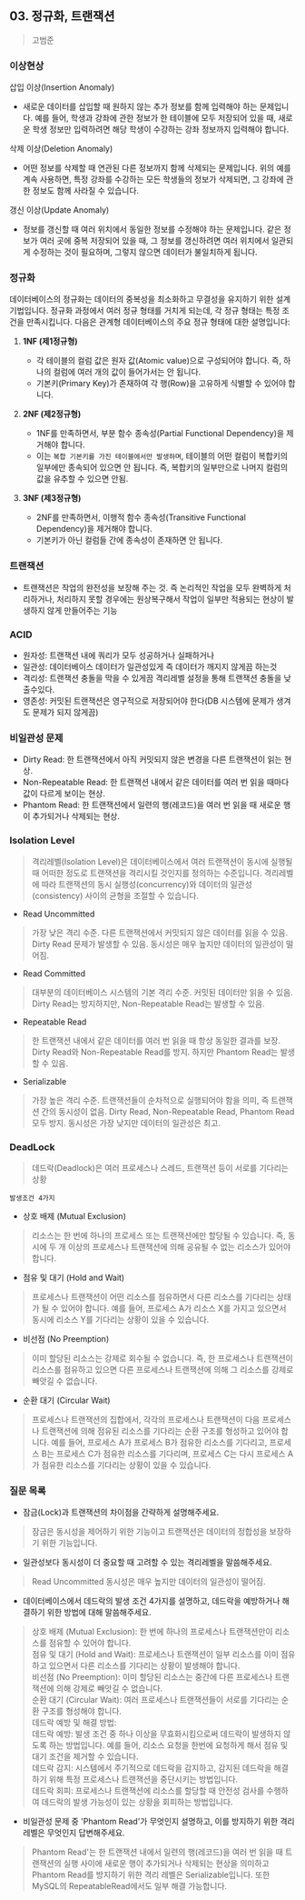 ## 03. 정규화, 트랜잭션
> 고범준

### 이상현상
삽입 이상(Insertion Anomaly)
- 새로운 데이터를 삽입할 때 원하지 않는 추가 정보를 함께 입력해야 하는 문제입니다.
예를 들어, 학생과 강좌에 관한 정보가 한 테이블에 모두 저장되어 있을 때, 새로운 학생 정보만 입력하려면 해당 학생이 수강하는 강좌 정보까지 입력해야 합니다.


삭제 이상(Deletion Anomaly)
- 어떤 정보를 삭제할 때 연관된 다른 정보까지 함께 삭제되는 문제입니다. 위의 예를 계속 사용하면,
특정 강좌를 수강하는 모든 학생들의 정보가 삭제되면, 그 강좌에 관한 정보도 함께 사라질 수 있습니다.


갱신 이상(Update Anomaly)
- 정보를 갱신할 때 여러 위치에서 동일한 정보를 수정해야 하는 문제입니다. 같은 정보가 여러 곳에 중복 저장되어 있을 때,
그 정보를 갱신하려면 여러 위치에서 일관되게 수정하는 것이 필요하며, 그렇지 않으면 데이터가 불일치하게 됩니다.

### 정규화
데이터베이스의 정규화는 데이터의 중복성을 최소화하고 무결성을 유지하기 위한 설계 기법입니다. 정규화 과정에서 여러 정규 형태를 거치게 되는데, 각 정규 형태는 특정 조건을 만족시킵니다. 다음은 관계형 데이터베이스의 주요 정규 형태에 대한 설명입니다:

1. **1NF (제1정규형)**
    - 각 테이블의 컬럼 값은 원자 값(Atomic value)으로 구성되어야 합니다. 즉, 하나의 컬럼에 여러 개의 값이 들어가서는 안 됩니다.
    - 기본키(Primary Key)가 존재하여 각 행(Row)을 고유하게 식별할 수 있어야 합니다.

2. **2NF (제2정규형)**
    - 1NF를 만족하면서, 부분 함수 종속성(Partial Functional Dependency)을 제거해야 합니다.
    - 이는 `복합 기본키를 가진 테이블에서만 발생하며`, 테이블의 어떤 컬럼이 복합키의 일부에만 종속되어 있으면 안 됩니다.
    즉, 복합키의 일부만으로 나머지 컬럼의 값을 유추할 수 있으면 안됨.

3. **3NF (제3정규형)**
    - 2NF를 만족하면서, 이행적 함수 종속성(Transitive Functional Dependency)을 제거해야 합니다.
    - 기본키가 아닌 컬럼들 간에 종속성이 존재하면 안 됩니다.

### 트랜잭션
- 트랜잭션은 작업의 완전성을 보장해 주는 것. 즉 논리적인 작업을 모두 완벽하게 처리하거나, 
  처리하지 못할 경우에는 원상복구해서 작업이 일부만 적용되는 현상이 발생하지 않게 만들어주는 기능

### ACID
- 원자성: 트랜잭션 내에 쿼리가 모두 성공하거나 실패하거나
- 일관성: 데이터베이스 데이터가 일관성있게 즉 데이터가 깨지지 않게끔 하는것
- 격리성: 트랜잭션 충돌을 막을 수 있게끔 격리레벨 설정을 통해 트랜잭션 충돌을 낮출수있다.
- 영존성: 커밋된 트랜잭션은 영구적으로 저장되어야 한다(DB 시스템에 문제가 생겨도 문제가 되지 않게끔)

### 비일관성 문제
- Dirty Read: 한 트랜잭션에서 아직 커밋되지 않은 변경을 다른 트랜잭션이 읽는 현상.
- Non-Repeatable Read: 한 트랜잭션 내에서 같은 데이터를 여러 번 읽을 때마다 값이 다르게 보이는 현상.
- Phantom Read: 한 트랜잭션에서 일련의 행(레코드)을 여러 번 읽을 때 새로운 행이 추가되거나 삭제되는 현상.

### Isolation Level
> 격리레벨(Isolation Level)은 데이터베이스에서 여러 트랜잭션이 동시에 실행될 때 어떠한 정도로 트랜잭션을 격리시킬 것인지를 정의하는 수준입니다.
  격리레벨에 따라 트랜잭션의 동시 실행성(concurrency)와 데이터의 일관성(consistency) 사이의 균형을 조절할 수 있습니다.

- Read Uncommitted
> 가장 낮은 격리 수준.
다른 트랜잭션에서 커밋되지 않은 데이터를 읽을 수 있음.
Dirty Read 문제가 발생할 수 있음.
동시성은 매우 높지만 데이터의 일관성이 떨어짐.

- Read Committed
> 대부분의 데이터베이스 시스템의 기본 격리 수준.
커밋된 데이터만 읽을 수 있음.
Dirty Read는 방지하지만, Non-Repeatable Read는 발생할 수 있음.

- Repeatable Read
> 한 트랜잭션 내에서 같은 데이터를 여러 번 읽을 때 항상 동일한 결과를 보장.
Dirty Read와 Non-Repeatable Read를 방지.
하지만 Phantom Read는 발생할 수 있음.

- Serializable
> 가장 높은 격리 수준.
트랜잭션들이 순차적으로 실행되어야 함을 의미, 즉 트랜잭션 간의 동시성이 없음.
Dirty Read, Non-Repeatable Read, Phantom Read 모두 방지.
동시성은 가장 낮지만 데이터의 일관성은 최고.

### DeadLock
> 데드락(Deadlock)은 여러 프로세스나 스레드, 트랜잭션 등이 서로를 기다리는 상황

`발생조건 4가지`
- 상호 배제 (Mutual Exclusion)
> 리소스는 한 번에 하나의 프로세스 또는 트랜잭션에만 할당될 수 있습니다. 즉, 동시에 두 개 이상의 프로세스나 트랜잭션에 의해 공유될 수 없는 리소스가 있어야 합니다.

- 점유 및 대기 (Hold and Wait)
> 프로세스나 트랜잭션이 어떤 리소스를 점유하면서 다른 리소스를 기다리는 상태가 될 수 있어야 합니다. 예를 들어, 프로세스 A가 리소스 X를 가지고 있으면서 동시에 리소스 Y를 기다리는 상황이 있을 수 있습니다.


- 비선점 (No Preemption)
> 이미 할당된 리소스는 강제로 회수될 수 없습니다. 즉, 한 프로세스나 트랜잭션이 리소스를 점유하고 있으면 다른 프로세스나 트랜잭션에 의해 그 리소스를 강제로 빼앗길 수 없습니다.

- 순환 대기 (Circular Wait)
> 프로세스나 트랜잭션의 집합에서, 각각의 프로세스나 트랜잭션이 다음 프로세스나 트랜잭션에 의해 점유된 리소스를 기다리는 순환 구조를 형성하고 있어야 합니다. 예를 들어, 프로세스 A가 프로세스 B가 점유한 리소스를 기다리고, 프로세스 B는 프로세스 C가 점유한 리소스를 기다리며, 프로세스 C는 다시 프로세스 A가 점유한 리소스를 기다리는 상황이 있을 수 있습니다.


### 질문 목록
- 잠금(Lock)과 트랜잭션의 차이점을 간략하게 설명해주세요.
> 잠금은 동시성을 제어하기 위한 기능이고 트랜잭션은 데이터의 정합성을 보장하기 위한 기능입니다.

- 일관성보다 동시성이 더 중요할 때 고려할 수 있는 격리레벨을 말씀해주세요.
> Read Uncommitted 동시성은 매우 높지만 데이터의 일관성이 떨어짐.

- 데이터베이스에서 데드락의 발생 조건 4가지를 설명하고, 데드락을 예방하거나 해결하기 위한 방법에 대해 말씀해주세요.
> 상호 배제 (Mutual Exclusion): 한 번에 하나의 프로세스나 트랜잭션만이 리소스를 점유할 수 있어야 합니다.<br>
> 점유 및 대기 (Hold and Wait): 프로세스나 트랜잭션이 일부 리소스를 이미 점유하고 있으면서 다른 리소스를 기다리는 상황이 발생해야 합니다.<br>
비선점 (No Preemption): 이미 할당된 리소스는 중간에 다른 프로세스나 트랜잭션에 의해 강제로 빼앗길 수 없습니다.<br>
순환 대기 (Circular Wait): 여러 프로세스나 트랜잭션들이 서로를 기다리는 순환 구조를 형성해야 합니다.<br>
데드락 예방 및 해결 방법:<br>
데드락 예방: 발생 조건 중 하나 이상을 무효화시킴으로써 데드락이 발생하지 않도록 하는 방법입니다. 예를 들어, 리소스 요청을 한번에 요청하게 해서 점유 및 대기 조건을 제거할 수 있습니다.<br>
데드락 감지: 시스템에서 주기적으로 데드락을 감지하고, 감지된 데드락을 해결하기 위해 특정 프로세스나 트랜잭션을 중단시키는 방법입니다.<br>
데드락 회피: 프로세스나 트랜잭션에 리소스를 할당할 때 안전성 검사를 수행하여 데드락의 발생 가능성이 있는 상황을 회피하는 방법입니다.<br>

- 비일관성 문제 중 'Phantom Read'가 무엇인지 설명하고, 이를 방지하기 위한 격리 레벨은 무엇인지 답변해주세요.
> Phantom Read'는 한 트랜잭션 내에서 일련의 행(레코드)을 여러 번 읽을 때 트랜잭션의 실행 사이에 새로운 행이 추가되거나 삭제되는 현상을 의미하고
> Phantom Read를 방지하기 위한 격리 레벨은 Serializable입니다. 또한 MySQL의 RepeatableRead에서도 일부 해결 가능합니다.
